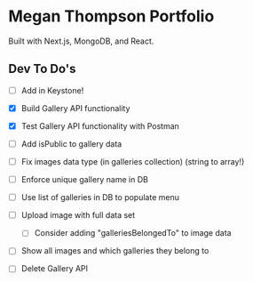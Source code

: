 # Megan Thompson Portfolio

Built with Next.js, MongoDB, and React.

## Dev To Do's
- [ ] Add in Keystone!
- [x] Build Gallery API functionality
- [x] Test Gallery API functionality with Postman
- [ ] Add isPublic to gallery data
- [ ] Fix images data type (in galleries collection) (string to array!)
- [ ] Enforce unique gallery name in DB
- [ ] Use list of galleries in DB to populate menu
- [ ] Upload image with full data set
  - [ ] Consider adding "galleriesBelongedTo" to image data
- [ ] Show all images and which galleries they belong to
- [ ] Delete Gallery API


